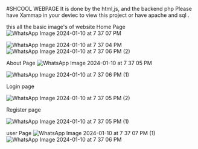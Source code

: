 #SHCOOL WEBPAGE
It is done by the html,js, and the backend php 
 Please have Xammap in your deviec to view this project or have apache and sql .

 this all the basic image's  of website
 Home Page
![WhatsApp Image 2024-01-10 at 7 37 07 PM](https://github.com/Shri2703/StudentSphere/assets/126264718/33757e6c-f32f-46f1-bcb5-9096d2b8c477)

![WhatsApp Image 2024-01-10 at 7 37 04 PM](https://github.com/Shri2703/StudentSphere/assets/126264718/50187d8e-6216-4966-a40c-93396113767e)
![WhatsApp Image 2024-01-10 at 7 37 06 PM (2)](https://github.com/Shri2703/StudentSphere/assets/126264718/a3c600e5-4545-4a5d-a32a-8bc6040ec992)

About Page
![WhatsApp Image 2024-01-10 at 7 37 05 PM](https://github.com/Shri2703/StudentSphere/assets/126264718/3db8fb8b-fb92-4a23-8ef4-0dbded84b82f)

![WhatsApp Image 2024-01-10 at 7 37 06 PM (1)](https://github.com/Shri2703/StudentSphere/assets/126264718/0b127c99-9cc1-49c7-ad95-411d3fadbb25)

Login page


![WhatsApp Image 2024-01-10 at 7 37 05 PM (2)](https://github.com/Shri2703/StudentSphere/assets/126264718/0ff91da3-cdf0-4614-b3cc-e6f2108a8f97)

Register page


![WhatsApp Image 2024-01-10 at 7 37 05 PM (1)](https://github.com/Shri2703/StudentSphere/assets/126264718/6ec2bfa8-fb36-4ed3-95b2-0a3b656827fc)

 user Page 
![WhatsApp Image 2024-01-10 at 7 37 07 PM (1)](https://github.com/Shri2703/StudentSphere/assets/126264718/cce6ab11-7c51-4342-a1b4-83ef87f776b5)
![WhatsApp Image 2024-01-10 at 7 37 06 PM](https://github.com/Shri2703/StudentSphere/assets/126264718/bbc87e59-2320-45d5-8920-c64ee44a959f)
